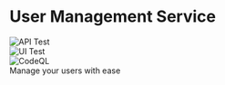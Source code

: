 # User Management Service

![API Test](https://github.com/DonatasD/user-management/workflows/API%20Test/badge.svg) \
![UI Test](https://github.com/DonatasD/user-management/workflows/UI%20Test/badge.svg) \
![CodeQL](https://github.com/DonatasD/user-management/workflows/CodeQL/badge.svg) \
Manage your users with ease
